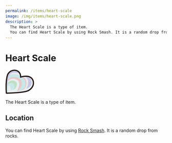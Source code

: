 ```yaml
---
permalink: /items/heart-scale
image: /img/items/heart-scale.png
description: >
  The Heart Scale is a type of item.
  You can find Heart Scale by using Rock Smash. It is a random drop from rocks.
---
```


# Heart Scale

![heart scale](/img/items/heart-scale.png)

The Heart Scale is a type of item.

## Location

You can find Heart Scale by using [Rock Smash](/moves/rock-smash). It is a
random drop from rocks.
